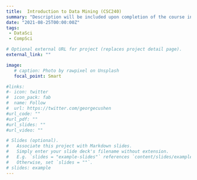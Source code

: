 ```yaml
---
title: 	Introduction to Data Mining (CSC240)
summary: "Description will be included upon completion of the course in December 2021."
date: "2021-08-25T00:00:00Z"
tags:
 - DataSci
 - CompSci

# Optional external URL for project (replaces project detail page).
external_link: ""

image:
   # caption: Photo by rawpixel on Unsplash
   focal_point: Smart

#links:
#- icon: twitter
#  icon_pack: fab
#  name: Follow
#  url: https://twitter.com/georgecushen
#url_code: ""
#url_pdf: ""
#url_slides: ""
#url_video: ""

# Slides (optional).
#   Associate this project with Markdown slides.
#   Simply enter your slide deck's filename without extension.
#   E.g. `slides = "example-slides"` references `content/slides/example-slides.md`.
#   Otherwise, set `slides = ""`.
# slides: example
---
```

